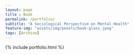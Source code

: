 ```yaml
--- 
layout: page
title : Book
permalink: /portfolio/
subtitle: "A Sociological Perspective on Mental Health" 
feature-img: "assets/img/pexels/book-glass.jpeg"
tags: [Archive]
---
```


{% include portfolio.html %}

